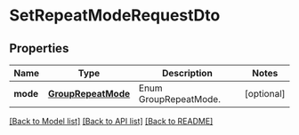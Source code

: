 # SetRepeatModeRequestDto

## Properties
Name | Type | Description | Notes
------------ | ------------- | ------------- | -------------
**mode** | [**GroupRepeatMode**](GroupRepeatMode.md) | Enum GroupRepeatMode. | [optional] 

[[Back to Model list]](../README.md#documentation-for-models) [[Back to API list]](../README.md#documentation-for-api-endpoints) [[Back to README]](../README.md)


